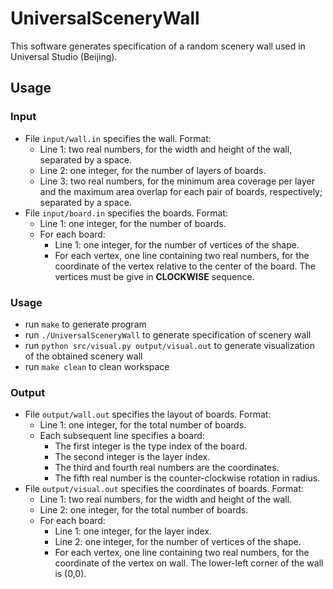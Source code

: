 # UniversalSceneryWall

This software generates specification of a random scenery wall used in Universal Studio (Beijing). 

## Usage

### Input

* File `input/wall.in` specifies the wall. Format: 
	* Line 1: two real numbers, for the width and height of the wall, separated by a space. 
	* Line 2: one integer, for the number of layers of boards. 
	* Line 3: two real numbers, for the minimum area coverage per layer and the maximum area overlap for each pair of boards, respectively; separated by a space. 
* File `input/board.in` specifies the boards. Format: 
	* Line 1: one integer, for the number of boards. 
	* For each board: 
		* Line 1: one integer, for the number of vertices of the shape. 
		* For each vertex, one line containing two real numbers, for the coordinate of the vertex relative to the center of the board. The vertices must be give in **CLOCKWISE** sequence. 

### Usage

* run `make` to generate program
* run `./UniversalSceneryWall` to generate specification of scenery wall
* run `python src/visual.py output/visual.out` to generate visualization of the obtained scenery wall
* run `make clean` to clean workspace

### Output

* File `output/wall.out` specifies the layout of boards. Format: 
	* Line 1: one integer, for the total number of boards. 
	* Each subsequent line specifies a board: 
		* The first integer is the type index of the board. 
		* The second integer is the layer index. 
		* The third and fourth real numbers are the coordinates. 
		* The fifth real number is the counter-clockwise rotation in radius. 
* File `output/visual.out` specifies the coordinates of boards. Format: 
	* Line 1: two real numbers, for the width and height of the wall. 
	* Line 2: one integer, for the total number of boards. 
	* For each board: 
		* Line 1: one integer, for the layer index. 
		* Line 2: one integer, for the number of vertices of the shape. 
		* For each vertex, one line containing two real numbers, for the coordinate of the vertex on wall. The lower-left corner of the wall is (0,0). 

